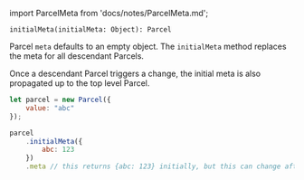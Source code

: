 import ParcelMeta from 'docs/notes/ParcelMeta.md';

```flow
initialMeta(initialMeta: Object): Parcel
```

Parcel `meta` defaults to an empty object. The `initialMeta` method replaces the meta for all descendant Parcels.

Once a descendant Parcel triggers a change, the initial meta is also propagated up to the top level Parcel.

```js
let parcel = new Parcel({
    value: "abc"
});

parcel
    .initialMeta({
        abc: 123
    })
    .meta // this returns {abc: 123} initially, but this can change after subsequent calls to setMeta()

```

<ParcelMeta />
